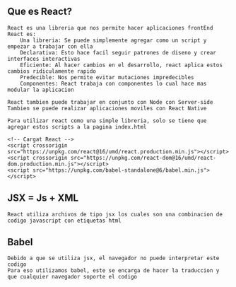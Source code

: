 

## Que es React?

	React es una libreria que nos permite hacer aplicaciones frontEnd
	React es:
		Una libreria: Se puede simplemente agregar como un script y empezar a trabajar con ella
		Declarativa: Esto hace facil seguir patrones de diseno y crear interfaces interactivas
		Eficiente: Al hacer cambios en el desarrollo, react aplica estos cambios ridiculamente rapido
		Predecible: Nos permite evitar mutaciones impredecibles
		Componentes: React trabaja con componentes lo cual hace mas modular la aplicacion

	React tambien puede trabajar en conjunto con Node con Server-side
	Tambien se puede realizar aplicaciones moviles con React Native

	Para utilizar react como una simple libreria, solo se tiene que agregar estos scripts a la pagina index.html

	<!-- Cargat React -->
    <script crossorigin src="https://unpkg.com/react@16/umd/react.production.min.js"></script>
    <script crossorigin src="https://unpkg.com/react-dom@16/umd/react-dom.production.min.js"></script>
    <script src="https://unpkg.com/babel-standalone@6/babel.min.js"></script>

## JSX = Js + XML
	React utiliza archivos de tipo jsx los cuales son una combinacion de codigo javascript con etiquetas html


## Babel
	Debido a que se utiliza jsx, el navegador no puede interpretar este codigo
	Para eso utilizamos babel, este se encarga de hacer la traduccion y que cualquier navegador soporte el codigo